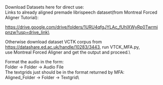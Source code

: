 Download Datasets here for direct use:\
  Links to  already aligned premade librispeech dataset(from Montreal Forced Aligner Tutorial):

  https://drive.google.com/drive/folders/1URU4qfgJYLAc_fUhlXWyRp0Twrmipnzw?usp=drive_link\

Otherwise download dataset VCTK corpus from  https://datashare.ed.ac.uk/handle/10283/3443, run VTCK_MFA.py,\
use Montreal Forced Aligner and get the output and proceed.\

Format the audio in the form:\
 Folder -> Folder -> Audio File\
The textgrids just should be in the format returned by MFA:\
  Aligned_Folder -> Folder -> Textgrid\
